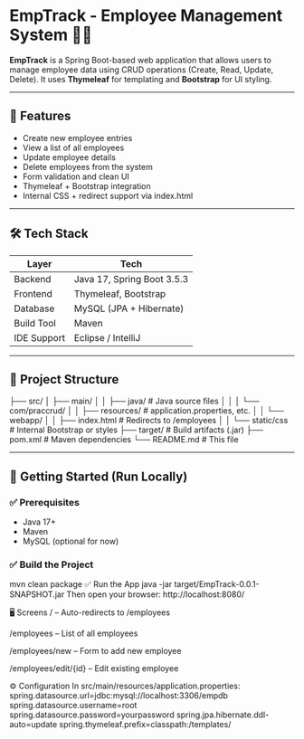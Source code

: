# EmpTrack - Employee Management System 🧑‍💼

**EmpTrack** is a Spring Boot-based web application that allows users to manage employee data using CRUD operations (Create, Read, Update, Delete). It uses **Thymeleaf** for templating and **Bootstrap** for UI styling.

---

## 📌 Features

- Create new employee entries
- View a list of all employees
- Update employee details
- Delete employees from the system
- Form validation and clean UI
- Thymeleaf + Bootstrap integration
- Internal CSS + redirect support via index.html

---

## 🛠️ Tech Stack

| Layer        | Tech                         |
|--------------|------------------------------|
| Backend      | Java 17, Spring Boot 3.5.3   |
| Frontend     | Thymeleaf, Bootstrap         |
| Database     | MySQL (JPA + Hibernate)      |
| Build Tool   | Maven                        |
| IDE Support  | Eclipse / IntelliJ           |

---

## 📁 Project Structure

├── src/
│ ├── main/
│ │ ├── java/ # Java source files
│ │ │ └── com/praccrud/
│ │ ├── resources/ # application.properties, etc.
│ │ └── webapp/
│ │ ├── index.html # Redirects to /employees
│ │ └── static/css # Internal Bootstrap or styles
├── target/ # Build artifacts (.jar)
├── pom.xml # Maven dependencies
└── README.md # This file



---

## 🚀 Getting Started (Run Locally)

### ✅ Prerequisites
- Java 17+
- Maven
- MySQL (optional for now)

### ✅ Build the Project

mvn clean package
✅ Run the App
java -jar target/EmpTrack-0.0.1-SNAPSHOT.jar
Then open your browser:
http://localhost:8080/

🖥️ Screens
/ – Auto-redirects to /employees

/employees – List of all employees

/employees/new – Form to add new employee

/employees/edit/{id} – Edit existing employee

⚙️ Configuration
In src/main/resources/application.properties:
spring.datasource.url=jdbc:mysql://localhost:3306/empdb
spring.datasource.username=root
spring.datasource.password=yourpassword
spring.jpa.hibernate.ddl-auto=update
spring.thymeleaf.prefix=classpath:/templates/

